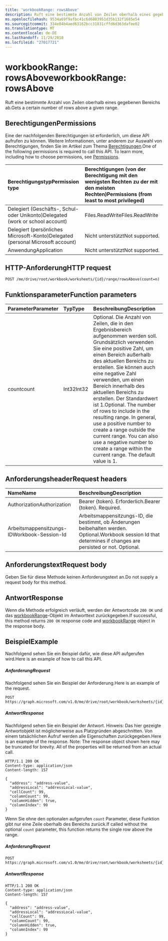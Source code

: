 ```yaml
---
title: 'workbookRange: rowsAbove'
description: Ruft eine bestimmte Anzahl von Zeilen oberhalb eines gegebenen Bereichs ab.
ms.openlocfilehash: 9534a69f9afbc41c6d6803951d35b132f1685e54
ms.sourcegitcommit: 334e84b4aed63162bcc31831cffd6d363dafee02
ms.translationtype: MT
ms.contentlocale: de-DE
ms.lasthandoff: 11/29/2018
ms.locfileid: "27017721"
---
```

# <a name="workbookrange-rowsabove"></a><span data-ttu-id="b9e77-103">workbookRange: rowsAbove</span><span class="sxs-lookup"><span data-stu-id="b9e77-103">workbookRange: rowsAbove</span></span>

<span data-ttu-id="b9e77-104">Ruft eine bestimmte Anzahl von Zeilen oberhalb eines gegebenen Bereichs ab.</span><span class="sxs-lookup"><span data-stu-id="b9e77-104">Gets a certain number of rows above a given range.</span></span>

## <a name="permissions"></a><span data-ttu-id="b9e77-105">Berechtigungen</span><span class="sxs-lookup"><span data-stu-id="b9e77-105">Permissions</span></span>
<span data-ttu-id="b9e77-p101">Eine der nachfolgenden Berechtigungen ist erforderlich, um diese API aufrufen zu können. Weitere Informationen, unter anderem zur Auswahl von Berechtigungen, finden Sie im Artikel zum Thema [Berechtigungen](/graph/permissions-reference).</span><span class="sxs-lookup"><span data-stu-id="b9e77-p101">One of the following permissions is required to call this API. To learn more, including how to choose permissions, see [Permissions](/graph/permissions-reference).</span></span>

|<span data-ttu-id="b9e77-108">Berechtigungstyp</span><span class="sxs-lookup"><span data-stu-id="b9e77-108">Permission type</span></span>      | <span data-ttu-id="b9e77-109">Berechtigungen (von der Berechtigung mit den wenigsten Rechten zu der mit den meisten Rechten)</span><span class="sxs-lookup"><span data-stu-id="b9e77-109">Permissions (from least to most privileged)</span></span>              |
|:--------------------|:---------------------------------------------------------|
|<span data-ttu-id="b9e77-110">Delegiert (Geschäfts-, Schul- oder Unikonto)</span><span class="sxs-lookup"><span data-stu-id="b9e77-110">Delegated (work or school account)</span></span> | <span data-ttu-id="b9e77-111">Files.ReadWrite</span><span class="sxs-lookup"><span data-stu-id="b9e77-111">Files.ReadWrite</span></span>    |
|<span data-ttu-id="b9e77-112">Delegiert (persönliches Microsoft-Konto)</span><span class="sxs-lookup"><span data-stu-id="b9e77-112">Delegated (personal Microsoft account)</span></span> | <span data-ttu-id="b9e77-113">Nicht unterstützt</span><span class="sxs-lookup"><span data-stu-id="b9e77-113">Not supported.</span></span>    |
|<span data-ttu-id="b9e77-114">Anwendung</span><span class="sxs-lookup"><span data-stu-id="b9e77-114">Application</span></span> | <span data-ttu-id="b9e77-115">Nicht unterstützt</span><span class="sxs-lookup"><span data-stu-id="b9e77-115">Not supported.</span></span> |

## <a name="http-request"></a><span data-ttu-id="b9e77-116">HTTP-Anforderung</span><span class="sxs-lookup"><span data-stu-id="b9e77-116">HTTP request</span></span>
<!-- { "blockType": "ignored" } -->
```http
POST /me/drive/root/workbook/worksheets/{id}/range/rowsAbove(count=n)

```

## <a name="function-parameters"></a><span data-ttu-id="b9e77-117">Funktionsparameter</span><span class="sxs-lookup"><span data-stu-id="b9e77-117">Function parameters</span></span>

| <span data-ttu-id="b9e77-118">Parameter</span><span class="sxs-lookup"><span data-stu-id="b9e77-118">Parameter</span></span>    | <span data-ttu-id="b9e77-119">Typ</span><span class="sxs-lookup"><span data-stu-id="b9e77-119">Type</span></span>   |<span data-ttu-id="b9e77-120">Beschreibung</span><span class="sxs-lookup"><span data-stu-id="b9e77-120">Description</span></span>|
|:---------------|:--------|:----------|
|<span data-ttu-id="b9e77-121">count</span><span class="sxs-lookup"><span data-stu-id="b9e77-121">count</span></span>|<span data-ttu-id="b9e77-122">Int32</span><span class="sxs-lookup"><span data-stu-id="b9e77-122">Int32</span></span>|<span data-ttu-id="b9e77-p102">Optional. Die Anzahl von Zeilen, die in den Ergebnisbereich aufgenommen werden soll. Grundsätzlich verwenden Sie eine positive Zahl, um einen Bereich außerhalb des aktuellen Bereichs zu erstellen. Sie können auch eine negative Zahl verwenden, um einen Bereich innerhalb des aktuellen Bereichs zu erstellen. Der Standardwert ist 1.</span><span class="sxs-lookup"><span data-stu-id="b9e77-p102">Optional. The number of rows to include in the resulting range. In general, use a positive number to create a range outside the current range. You can also use a negative number to create a range within the current range. The default value is 1.</span></span>|

## <a name="request-headers"></a><span data-ttu-id="b9e77-128">Anforderungsheader</span><span class="sxs-lookup"><span data-stu-id="b9e77-128">Request headers</span></span>
| <span data-ttu-id="b9e77-129">Name</span><span class="sxs-lookup"><span data-stu-id="b9e77-129">Name</span></span>       | <span data-ttu-id="b9e77-130">Beschreibung</span><span class="sxs-lookup"><span data-stu-id="b9e77-130">Description</span></span>|
|:---------------|:----------|
| <span data-ttu-id="b9e77-131">Authorization</span><span class="sxs-lookup"><span data-stu-id="b9e77-131">Authorization</span></span>  | <span data-ttu-id="b9e77-p103">Bearer {token}. Erforderlich.</span><span class="sxs-lookup"><span data-stu-id="b9e77-p103">Bearer {token}. Required.</span></span> |
| <span data-ttu-id="b9e77-134">Arbeitsmappensitzungs-ID</span><span class="sxs-lookup"><span data-stu-id="b9e77-134">Workbook-Session-Id</span></span>  | <span data-ttu-id="b9e77-p104">Arbeitsmappensitzungs-ID, die bestimmt, ob Änderungen beibehalten werden. Optional.</span><span class="sxs-lookup"><span data-stu-id="b9e77-p104">Workbook session Id that determines if changes are persisted or not. Optional.</span></span>|

## <a name="request-body"></a><span data-ttu-id="b9e77-137">Anforderungstext</span><span class="sxs-lookup"><span data-stu-id="b9e77-137">Request body</span></span>
<span data-ttu-id="b9e77-138">Geben Sie für diese Methode keinen Anforderungstext an.</span><span class="sxs-lookup"><span data-stu-id="b9e77-138">Do not supply a request body for this method.</span></span>

## <a name="response"></a><span data-ttu-id="b9e77-139">Antwort</span><span class="sxs-lookup"><span data-stu-id="b9e77-139">Response</span></span>
<span data-ttu-id="b9e77-140">Wenn die Methode erfolgreich verläuft, werden der Antwortcode `200 OK` und das [workbookRange](../resources/range.md)-Objekt im Antworttext zurückgegeben.</span><span class="sxs-lookup"><span data-stu-id="b9e77-140">If successful, this method returns `200 OK` response code and [workbookRange](../resources/range.md) object in the response body.</span></span>

## <a name="example"></a><span data-ttu-id="b9e77-141">Beispiel</span><span class="sxs-lookup"><span data-stu-id="b9e77-141">Example</span></span>
<span data-ttu-id="b9e77-142">Nachfolgend sehen Sie ein Beispiel dafür, wie diese API aufgerufen wird.</span><span class="sxs-lookup"><span data-stu-id="b9e77-142">Here is an example of how to call this API.</span></span>
##### <a name="request"></a><span data-ttu-id="b9e77-143">Anforderung</span><span class="sxs-lookup"><span data-stu-id="b9e77-143">Request</span></span>
<span data-ttu-id="b9e77-144">Nachfolgend sehen Sie ein Beispiel der Anforderung.</span><span class="sxs-lookup"><span data-stu-id="b9e77-144">Here is an example of the request.</span></span>
<!--{
  "blockType": "request",
  "isComposable": true,
  "name": "workbookrange_rowsAbove",
  "idempotent": true
}-->
```http
POST https://graph.microsoft.com/v1.0/me/drive/root/workbook/worksheets/{id}/range/rowsAbove(count=2)
```

##### <a name="response"></a><span data-ttu-id="b9e77-145">Antwort</span><span class="sxs-lookup"><span data-stu-id="b9e77-145">Response</span></span>
<span data-ttu-id="b9e77-p105">Nachfolgend sehen Sie ein Beispiel der Antwort. Hinweis: Das hier gezeigte Antwortobjekt ist möglicherweise aus Platzgründen abgeschnitten. Von einem tatsächlichen Aufruf werden alle Eigenschaften zurückgegeben.</span><span class="sxs-lookup"><span data-stu-id="b9e77-p105">Here is an example of the response. Note: The response object shown here may be truncated for brevity. All of the properties will be returned from an actual call.</span></span>
<!-- {
  "blockType": "response",
  "truncated": true,
  "@odata.type": "microsoft.graph.workbookRange"
} -->
```http
HTTP/1.1 200 OK
Content-type: application/json
Content-length: 157

{
  "address": "address-value",
  "addressLocal": "addressLocal-value",
  "cellCount": 99,
  "columnCount": 99,
  "columnHidden": true,
  "columnIndex": 99
}
```

<span data-ttu-id="b9e77-149">Wenn Sie ohne den optionalen aufgerufen `count` Parameter, diese Funktion gibt nur eine Zeile oberhalb des Bereichs zurück.</span><span class="sxs-lookup"><span data-stu-id="b9e77-149">If called without the optional `count` parameter, this function returns the single row above the range.</span></span>

##### <a name="request"></a><span data-ttu-id="b9e77-150">Anforderung</span><span class="sxs-lookup"><span data-stu-id="b9e77-150">Request</span></span>
<!--{
  "blockType": "request",
  "isComposable": true,
  "name": "workbookrange_rowsAbove_nocount",
  "idempotent": true
}-->
```http
POST https://graph.microsoft.com/v1.0/me/drive/root/workbook/worksheets/{id}/range/rowsAbove
```

##### <a name="response"></a><span data-ttu-id="b9e77-151">Antwort</span><span class="sxs-lookup"><span data-stu-id="b9e77-151">Response</span></span>
<!-- {
  "blockType": "response",
  "truncated": true,
  "@odata.type": "microsoft.graph.workbookRange"
} -->
```http
HTTP/1.1 200 OK
Content-type: application/json
Content-length: 157

{
  "address": "address-value",
  "addressLocal": "addressLocal-value",
  "cellCount": 99,
  "columnCount": 99,
  "columnHidden": true,
  "columnIndex": 99
}
```